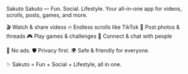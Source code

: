 Sakuto
Sakuto — Fun. Social. Lifestyle.
Your all-in-one app for videos, scrolls, posts, games, and more.

🎬 Watch & share videos
🔥 Endless scrolls like TikTok
📸 Post photos & threads
🎮 Play games & challenges
💬 Connect & chat with people

🚫 No ads.
🛡️ Privacy first.
🌍 Safe & friendly for everyone.

✨ Sakuto = Fun + Social + Lifestyle, all in one.
